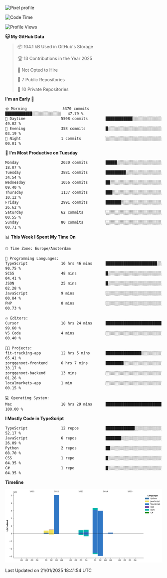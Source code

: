 ![Pixel profile](https://pixel-profile.vercel.app/api/github-stats?username=Atchferox&screen_effect=true&theme=rainbow
)


<!--START_SECTION:waka-->
![Code Time](http://img.shields.io/badge/Code%20Time-484%20hrs%201%20min-blue)

![Profile Views](http://img.shields.io/badge/Profile%20Views-0-blue)

**🐱 My GitHub Data** 

> 📦 104.1 kB Used in GitHub's Storage 
 > 
> 🏆 13 Contributions in the Year 2025
 > 
> 🚫 Not Opted to Hire
 > 
> 📜 7 Public Repositories 
 > 
> 🔑 10 Private Repositories 
 > 
**I'm an Early 🐤** 

```text
🌞 Morning                5370 commits        ████████████░░░░░░░░░░░░░   47.79 % 
🌆 Daytime                5508 commits        ████████████░░░░░░░░░░░░░   49.02 % 
🌃 Evening                358 commits         █░░░░░░░░░░░░░░░░░░░░░░░░   03.19 % 
🌙 Night                  1 commits           ░░░░░░░░░░░░░░░░░░░░░░░░░   00.01 % 
```
📅 **I'm Most Productive on Tuesday** 

```text
Monday                   2030 commits        █████░░░░░░░░░░░░░░░░░░░░   18.07 % 
Tuesday                  3881 commits        █████████░░░░░░░░░░░░░░░░   34.54 % 
Wednesday                1056 commits        ██░░░░░░░░░░░░░░░░░░░░░░░   09.40 % 
Thursday                 1137 commits        ███░░░░░░░░░░░░░░░░░░░░░░   10.12 % 
Friday                   2991 commits        ███████░░░░░░░░░░░░░░░░░░   26.62 % 
Saturday                 62 commits          ░░░░░░░░░░░░░░░░░░░░░░░░░   00.55 % 
Sunday                   80 commits          ░░░░░░░░░░░░░░░░░░░░░░░░░   00.71 % 
```


📊 **This Week I Spent My Time On** 

```text
🕑︎ Time Zone: Europe/Amsterdam

💬 Programming Languages: 
TypeScript               16 hrs 46 mins      ███████████████████████░░   90.75 % 
SCSS                     48 mins             █░░░░░░░░░░░░░░░░░░░░░░░░   04.41 % 
JSON                     25 mins             █░░░░░░░░░░░░░░░░░░░░░░░░   02.28 % 
JavaScript               9 mins              ░░░░░░░░░░░░░░░░░░░░░░░░░   00.84 % 
PHP                      8 mins              ░░░░░░░░░░░░░░░░░░░░░░░░░   00.73 % 

🔥 Editors: 
Cursor                   18 hrs 24 mins      █████████████████████████   99.60 % 
VS Code                  4 mins              ░░░░░░░░░░░░░░░░░░░░░░░░░   00.40 % 

🐱‍💻 Projects: 
fit-tracking-app         12 hrs 5 mins       ████████████████░░░░░░░░░   65.41 % 
zorggenoot-frontend      6 hrs 7 mins        ████████░░░░░░░░░░░░░░░░░   33.17 % 
zorggenoot-backend       13 mins             ░░░░░░░░░░░░░░░░░░░░░░░░░   01.26 % 
localmarkets-app         1 min               ░░░░░░░░░░░░░░░░░░░░░░░░░   00.15 % 

💻 Operating System: 
Mac                      18 hrs 29 mins      █████████████████████████   100.00 % 
```

**I Mostly Code in TypeScript** 

```text
TypeScript               12 repos            █████████████░░░░░░░░░░░░   52.17 % 
JavaScript               6 repos             ███████░░░░░░░░░░░░░░░░░░   26.09 % 
Python                   2 repos             ██░░░░░░░░░░░░░░░░░░░░░░░   08.70 % 
CSS                      1 repo              █░░░░░░░░░░░░░░░░░░░░░░░░   04.35 % 
C#                       1 repo              █░░░░░░░░░░░░░░░░░░░░░░░░   04.35 % 
```



**Timeline**

![Lines of Code chart](https://raw.githubusercontent.com/Atchferox/Atchferox/main/assets/bar_graph.png)


 Last Updated on 21/01/2025 18:41:54 UTC
<!--END_SECTION:waka-->
